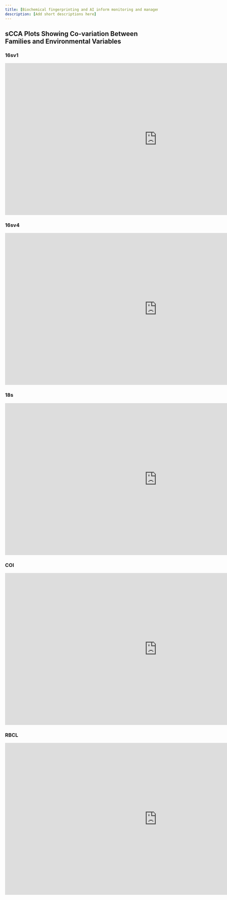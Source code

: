 ```yaml
---
title: [Biochemical fingerprinting and AI inform monitoring and management of freshwater ecosystems]
description: [Add short descriptions here] 
---
```


## sCCA Plots Showing Co-variation Between Families and Environmental Variables

### 16sv1
<iframe src="https://environmental-omics-group.github.io/Biodiversity_Monitoring/docs/16sv1_sCCA_env_chm_D4_factorPlot.html" style="width: 1000px; height: 500px; border: 0px"></iframe>

### 16sv4
<iframe src="https://environmental-omics-group.github.io/Biodiversity_Monitoring/docs/16sv4_sCCA_env_chm_D4_factorPlot.html" style="width: 1000px; height: 500px; border: 0px"></iframe>

### 18s
<iframe src="https://environmental-omics-group.github.io/Biodiversity_Monitoring/docs/18s_sCCA_env_chm_D4_factorPlot.html" style="width: 1000px; height: 500px; border: 0px"></iframe>

### COI
<iframe src="https://environmental-omics-group.github.io/Biodiversity_Monitoring/docs/coi_sCCA_env_chm_D4_factorPlot.html" style="width: 1000px; height: 500px; border: 0px"></iframe>

### RBCL
<iframe src="https://environmental-omics-group.github.io/Biodiversity_Monitoring/docs/rbcl_sCCA_env_chm_D4_factorPlot.html" style="width: 1000px; height: 500px; border: 0px"></iframe>
